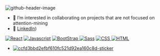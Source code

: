 
![github-header-image](https://github.com/SinthMite/SinthMite/assets/65990456/3b35c222-1c0b-47e1-9f6f-0620a41a890a)
- 💞️ I’m interested in collaborating on projects that are not focused on attention-mining
- 🌳 [LinkedIn](https://www.linkedin.com/in/serenfant-setoute-24707210b/))

<a href="https://github.com/SinthMite"><img alt="React" src="https://img.shields.io/badge/React-f94144?style=for-the-badge&logo=react&logoColor=white" /></a>
<a href="https://github.com/SinthMite"><img alt="Javascript" src="https://img.shields.io/badge/JavaScript-F9C74F?style=for-the-badge&logo=javascript&logoColor=FFF" /></a>
<a href="https://github.com/SinthMite"><img alt="BootStrap" src="https://img.shields.io/badge/Tailwind-6610f2?style=for-the-badge&logo=TailWind&logoColor=FFF"/>
<a href="https://github.com/SinthMite"><img alt="Sass" src="https://img.shields.io/badge/Sass-FF69B4?style=for-the-badge&logo=sass&logoColor=FFF" /></a>
<a href="https://github.com/SinthMite"><img alt="CSS" src="https://img.shields.io/badge/CSS3-A6E3E9?style=for-the-badge&logo=css3&logoColor=FFF" />
<a href="https://github.com/SinthMite"><img alt="HTML" src="https://img.shields.io/badge/HTML5-43AA8B?style=for-the-badge&logo=html5&logoColor=white" />
- ![ccfd3bbd2efbf610fc521d92ea160c8d-sticker](https://github.com/SinthMite/ReadME/assets/65990456/2e79a103-b700-45f0-b879-e4cd6d18e7c9)
